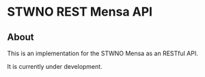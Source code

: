 # STWNO REST Mensa API

## About

This is an implementation for the STWNO Mensa as an RESTful API.

It is currently under development.